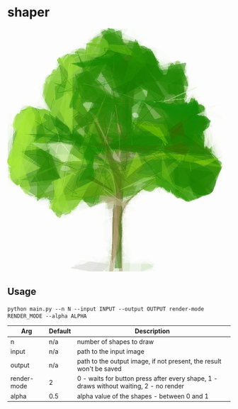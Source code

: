 # shaper

![](./data/tree/tree-500-adam.jpg)

## Usage

```
python main.py --n N --input INPUT --output OUTPUT render-mode RENDER_MODE --alpha ALPHA
```

| Arg           | Default   | Description                   |
|---------------|-----------|-------------------------------|
| n             | n/a       | number of shapes to draw      |
| input         | n/a       | path to the input image       |
| output        | n/a       | path to the output image, if not present, the result won't be saved      |
| render-mode   | 2         | 0 - waits for button press after every shape, 1 - draws without waiting, 2 - no render |
| alpha         | 0.5       | alpha value of the shapes - between 0 and 1 |